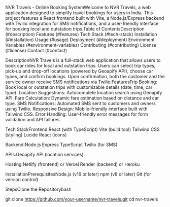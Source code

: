 NVR Travels - Online Booking SystemWelcome to NVR Travels, a web application designed to simplify travel bookings for users in India. This project features a React frontend built with Vite, a Node.js/Express backend with Twilio integration for SMS notifications, and a user-friendly interface for booking local and outstation trips.Table of ContentsDescription (#description)
Features (#features)
Tech Stack (#tech-stack)
Installation (#installation)
Usage (#usage)
Deployment (#deployment)
Environment Variables (#environment-variables)
Contributing (#contributing)
License (#license)
Contact (#contact)

DescriptionNVR Travels is a full-stack web application that allows users to book car rides for local and outstation trips. Users can select trip types, pick-up and drop-off locations (powered by Geoapify API), choose car types, and confirm bookings. Upon confirmation, both the customer and the service owner receive SMS notifications via Twilio.FeaturesTrip Booking: Book local or outstation trips with customizable details (date, time, car type).
Location Suggestions: Autocomplete location search using Geoapify API.
Fare Calculation: Dynamic fare estimation based on distance and car type.
SMS Notifications: Automated SMS sent to customers and owners using Twilio.
Responsive Design: Mobile-friendly interface built with Tailwind CSS.
Error Handling: User-friendly error messages for form validation and API failures.

Tech StackFrontend:React (with TypeScript)
Vite (build tool)
Tailwind CSS (styling)
Lucide React (icons)

Backend:Node.js
Express
TypeScript
Twilio (for SMS)

APIs:Geoapify API (location services)

Hosting:Netlify (frontend) or Vercel
Render (backend) or Heroku

InstallationPrerequisitesNode.js (v16 or later)
npm (v8 or later)
Git (for version control)

StepsClone the Repositorybash

git clone https://github.com/your-username/nvr-travels.git
cd nvr-travels

